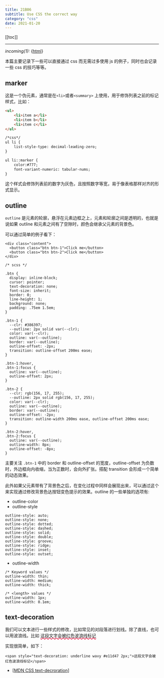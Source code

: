 ```yaml
---
title: 21B06
subtitle: Use CSS the correct way 
category: "css"
date: 2021-01-20
---
```


[[toc]]

---

<i class="releated">incoming(1):</i> {[html](/daily/20X11.html)}

本篇主要记录下一些可以直接通过 css 而无需过多使用 js 的例子，同时也会记录一些 css 的技巧等等。

## marker 

这是一个伪元素，通常是在`<li>`或者`<summary>` 上使用，用于修饰列表之前的标记样式，比如：

```html
<ul>
    <li>item a</li>
    <li>item b</li>
    <li>item c</li>
</ul>

/*css*/
ul li {
    list-style-type: decimal-leading-zero;
}

ul li::marker {
    color:#777;
    font-variant-numeric: tabular-nums;
}
```

这个样式会修饰列表前的数字为灰色，且按照数字等宽，易于像表格那样对齐的形式显示。

## outline

`outline` 是元素的轮廓，悬浮在元素边框之上，元素和轮廓之间是透明的，也就是说如果 outline 和元素之间有了空隙时，颜色会继承父元素的背景色。

可以通过简单的例子看下：

```
<div class="content">
  <button class="btn btn-1">Click me</button>
  <button class="btn btn-2">Click me</button>
</div>

/* scss */

.btn {
  display: inline-block;
  cursor: pointer;
  text-decoration: none;
  font-size: inherit;
  border: 0;
  line-height: 1;
  background: none;
  padding: .75em 1.5em;
}

.btn-1 {
  --clr: #386397;
  --outline: 2px solid var(--clr);
  color: var(--clr);
  outline: var(--outline);
  border: var(--outline);
  outline-offset: -2px;
  transition: outline-offset 200ms ease;
}

.btn-1:hover,
.btn-1:focus {
  outline: var(--outline);
  outline-offset: 2px;
}

.btn-2 {
  --clr: rgb(156, 17, 255);
  --outline: 2px solid rgb(156, 17, 255);
  color: var(--clr);
  outline: var(--outline);
  border: var(--outline);
  outline-offset: -2px;
  transition: outline-width 200ms ease, outline-offset 200ms ease;
}

.btn-2:hover,
.btn-2:focus {
  outline: var(--outline);
  outline-width: 8px;
  outline-offset: -8px;
}
```

主要关注 `.btn-1` 中的 border 和 outline-offset 的宽度，outline-offset 为负数时，外边框向内收缩，当为正数时，会向外扩张。搭配 transition 会形成一个简单的动态效果。

此外如果父元素带有了背景色之后，在变化过程中同样会展现出来，可以通过这个来实现通过修改背景色达按钮变色提示的效果。outline 的一些单独的选项有:

+ outline-color
+ outline-style

```
outline-style: auto;
outline-style: none;
outline-style: dotted;
outline-style: dashed;
outline-style: solid;
outline-style: double;
outline-style: groove;
outline-style: ridge;
outline-style: inset;
outline-style: outset;
```

+ outline-width

```
/* Keyword values */
outline-width: thin;
outline-width: medium;
outline-width: thick;

/* <length> values */
outline-width: 1px;
outline-width: 0.1em;
```

## text-decoration

我们可以文本进行一些样式的修改，比如常见的对段落进行划线。除了直线，也可以用波浪线。比如 <span style="text-decoration: underline wavy #e11d47 2px;">这段文字会被红色波浪线标记</span>

实现很简单，如下：

```
<span style="text-decoration: underline wavy #e11d47 2px;">这段文字会被红色波浪线标记</span>
```

- [[MDN CSS text-decroration](https://developer.mozilla.org/zh-CN/docs/Web/CSS/text-decoration)]